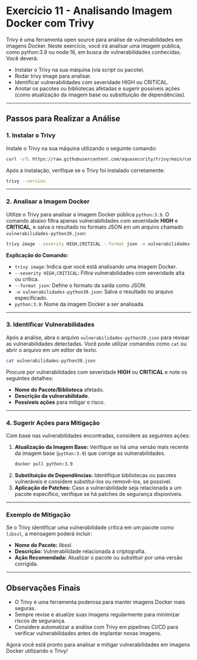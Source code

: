 # Exercício 11 - Analisando Imagem Docker com Trivy

Trivy é uma ferramenta open source para análise de vulnerabilidades em imagens
Docker. Neste exercício, você irá analisar uma imagem pública, como python:3.9 ou
node:16, em busca de vulnerabilidades conhecidas.
Você deverá:
- Instalar o Trivy na sua máquina (via script ou pacote).
- Rodar trivy image <nome-da-imagem> para analisar.
- Identificar vulnerabilidades com severidade HIGH ou CRITICAL.
- Anotar os pacotes ou bibliotecas afetadas e sugerir possíveis ações (como
atualização da imagem base ou substituição de dependências).


---

## Passos para Realizar a Análise

### 1. Instalar o Trivy
Instale o Trivy na sua máquina utilizando o seguinte comando:

```bash
curl -sfL https://raw.githubusercontent.com/aquasecurity/trivy/main/contrib/install.sh | sh -s -- -b /usr/local/bin
```

Após a instalação, verifique se o Trivy foi instalado corretamente:

```bash
trivy --version
```

---

### 2. Analisar a Imagem Docker
Utilize o Trivy para analisar a imagem Docker pública `python:3.9`. O comando abaixo filtra apenas vulnerabilidades com severidade **HIGH** e **CRITICAL**, e salva o resultado no formato JSON em um arquivo chamado `vulnerabilidades-python39.json`:

```bash
trivy image --severity HIGH,CRITICAL --format json -o vulnerabilidades-python39.json python:3.9
```

**Explicação do Comando:**
- `trivy image`: Indica que você está analisando uma imagem Docker.
- `--severity HIGH,CRITICAL`: Filtra vulnerabilidades com severidade alta ou crítica.
- `--format json`: Define o formato da saída como JSON.
- `-o vulnerabilidades-python39.json`: Salva o resultado no arquivo especificado.
- `python:3.9`: Nome da imagem Docker a ser analisada.

---

### 3. Identificar Vulnerabilidades
Após a análise, abra o arquivo `vulnerabilidades-python39.json` para revisar as vulnerabilidades detectadas. Você pode utilizar comandos como `cat` ou abrir o arquivo em um editor de texto.

```bash
cat vulnerabilidades-python39.json
```

Procure por vulnerabilidades com severidade **HIGH** ou **CRITICAL** e note os seguintes detalhes:
- **Nome do Pacote/Biblioteca** afetado.
- **Descrição da vulnerabilidade**.
- **Possíveis ações** para mitigar o risco.

---

### 4. Sugerir Ações para Mitigação
Com base nas vulnerabilidades encontradas, considere as seguintes ações:
1. **Atualização da Imagem Base:** Verifique se há uma versão mais recente da imagem base (`python:3.9`) que corrige as vulnerabilidades.
   ```bash
   docker pull python:3.9
   ```
2. **Substituição de Dependências:** Identifique bibliotecas ou pacotes vulneráveis e considere substituí-los ou removê-los, se possível.
3. **Aplicação de Patches:** Caso a vulnerabilidade seja relacionada a um pacote específico, verifique se há patches de segurança disponíveis.

---

### Exemplo de Mitigação
Se o Trivy identificar uma vulnerabilidade crítica em um pacote como `libssl`, a mensagem poderá incluir:
- **Nome do Pacote:** libssl
- **Descrição:** Vulnerabilidade relacionada à criptografia.
- **Ação Recomendada:** Atualizar o pacote ou substituir por uma versão corrigida.

---

## Observações Finais
- O Trivy é uma ferramenta poderosa para manter imagens Docker mais seguras.
- Sempre revise e atualize suas imagens regularmente para minimizar riscos de segurança.
- Considere automatizar a análise com Trivy em pipelines CI/CD para verificar vulnerabilidades antes de implantar novas imagens.

Agora você está pronto para analisar e mitigar vulnerabilidades em imagens Docker utilizando o Trivy!
